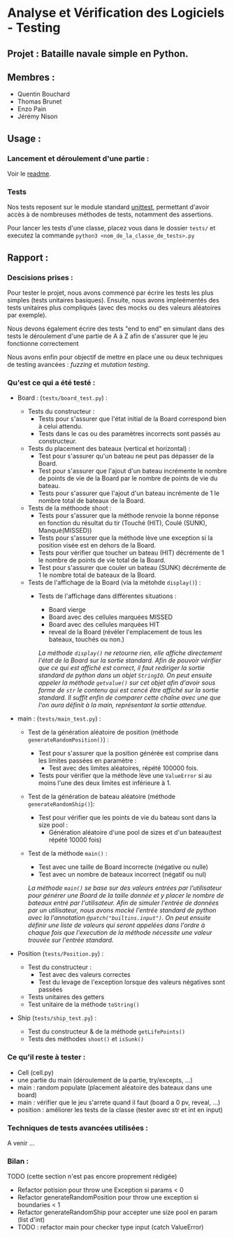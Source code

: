 # Analyse et Vérification des Logiciels - Testing

## Projet : Bataille navale simple en Python.

## Membres : 
- Quentin Bouchard
- Thomas Brunet
- Enzo Pain
- Jérémy Nison

## Usage : 

### Lancement et déroulement d'une partie : 
Voir le [readme](README.md).

### Tests
Nos tests reposent sur le module standard [unittest](https://docs.python.org/3/library/unittest.html), permettant d'avoir accès à de nombreuses méthodes de tests, notamment des assertions.

Pour lancer les tests d'une classe, placez vous dans le dossier `tests/` et executez la commande `python3 <nom_de_la_classe_de_tests>.py`

## Rapport :

### Descisions prises : 
Pour tester le projet, nous avons commencé par écrire les tests les plus simples (tests unitaires basiques). Ensuite, nous avons impleémentés des tests unitaires plus compliqués (avec des mocks ou des valeurs aléatoires par exemple).

Nous devons également écrire des tests "end to end" en simulant dans des tests le déroulement d'une partie de A à Z afin de s'assurer que le jeu fonctionne correctement

Nous avons enfin pour objectif de mettre en place une ou deux techniques de testing avancées : *fuzzing* et *mutation testing*.

### Qu'est ce qui a été testé : 
- Board : (`tests/board_test.py`) :
    - Tests du constructeur :
        - Tests pour s'assurer que l'état initial de la Board correspond bien à celui attendu.
        - Tests dans le cas ou des paramètres incorrects sont passés au constructeur.
    - Tests du placement des bateaux (vertical et horizontal) :
        - Test pour s'assurer qu'un bateau ne peut pas dépasser de la Board.
        - Test pour s'assurer que l'ajout d'un bateau incrémente le nombre de points de vie de la Board par le nombre de points de vie du bateau.
        - Tests pour s'assurer que l'ajout d'un bateau incrémente de 1 le nombre total de bateaux de la Board.
    - Tests de la méthoode shoot :
        - Tests pour s'assurer que la méthode renvoie la bonne réponse en fonction du résultat du tir (Touché (HIT), Coulé (SUNK), Manqué(MISSED))
        - Tests pour s'assurer que la méthode lève une exception si la position visée est en dehors de la Board.
        - Tests pour vérifier que toucher un bateau (HIT) décrémente de 1 le nombre de points de vie total de la Board.
        - Test pour s'assurer que couler un bateau (SUNK) décrémente de 1 le nombre total de bateaux de la Board.
    - Tests de l'affichage de la Board (via la métohde `display()`) :
        -  Tests de l'affichage dans différentes situations : 
            - Board vierge
            - Board avec des cellules marquées MISSED
            - Board avec des cellules marquées HIT
            - reveal de la Board (révéler l'emplacement de tous les bateaux, touchés ou non.)
        
            *La méthode `display()` ne retourne rien, elle affiche directement l'état de la Board sur la sortie standard. Afin de pouvoir vérifier que ce qui est affiché est correct, il faut rediriger la sortie standard de python dans un objet `StringIO`. On peut ensuite appeler la méthode `getvalue()` sur cet objet afin d'avoir sous forme de `str` le contenu qui est cencé être affiché sur la sortie standard. Il suffit enfin de comparer cette chaîne avec une que l'on aura définit à la main, représentant la sortie attendue.*

- main : (`tests/main_test.py`) :
    - Test de la génération aléatoire de position (méthode `generateRandomPosition()`) :
        - Test pour s'assurer que la position générée est comprise dans les limites passées en paramètre :
            - Test avec des limites aléatoires, répété 100000 fois.
        - Tests pour vérifier que la méthode lève une `ValueError` si au moins l'une des deux limites est inférieure à 1.
    - Test de la génération de bateau aléatoire (méthode `generateRandomShip()`): 
        - Test pour vérifier que les points de vie du bateau sont dans la size pool : 
            - Génération aléatoire d'une pool de sizes et d'un bateau(test répété 10000 fois)
    - Test de la méthode `main()` : 
        - Test avec une taille de Board incorrecte (négative ou nulle)
        - Test avec un nombre de bateaux incorrect (négatif ou nul)

        *La méthode `main()` se base sur des valeurs entrées par l'utilisateur pour générer une Board de la taille donnée et y placer le nombre de bateaux entré par l'utilisateur. Afin de simuler l'entrée de données par un utilisateur, nous avons mocké l'entrée standard de python avec la l'annotation `@patch("builtins.input")`. On peut ensuite définir une liste de valeurs qui seront appelées dans l'ordre à chaque fois que l'execution de la méthode nécessite une valeur trouvée sur l'entrée standard.*

- Position (`tests/Position.py`) :
    - Test du constructeur :
        - Test avec des valeurs correctes
        - Test du levage de l'exception lorsque des valeurs négatives sont passées
    - Tests unitaires des getters
    - Test unitaire de la méthode `toString()`

- Ship (`tests/ship_test.py`) :
    - Test du constructeur & de la méthode `getLifePoints()`
    - Tests des méthodes `shoot()` et `isSunk()`

### Ce qu'il reste à tester :
- Cell (cell.py)
- une partie du main (déroulement de la partie, try/excepts, ...)
- main : random populate (placement aléatoire des bateaux dans une board)
- main : vérifier que le jeu s'arrete quand il faut (board a 0 pv, reveal, ...)
- position : améliorer les tests de la classe (tester avec str et int en input)

### Techniques de tests avancées utilisées :
A venir ...

### Bilan : 
TODO (cette section n'est pas encore proprement rédigée)
- Refactor potision pour throw une Exception si params < 0
- Refactor generateRandomPosition pour throw une exception si boundaries < 1
- Refactor generateRandomShip pour accepter une size pool en param (list d'int)
- TODO : refactor main pour checker type input (catch ValueError)
